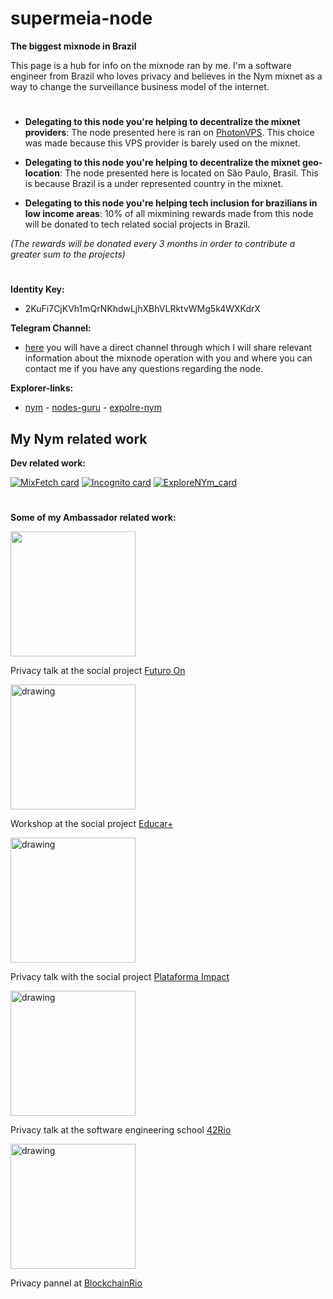 # supermeia-node
**The biggest mixnode in Brazil**

This page is a hub for info on the mixnode ran by me. I'm a software engineer from Brazil who loves privacy and believes in the Nym mixnet as a way to change the surveillance business model of the internet.
#
* **Delegating to this node you're helping to decentralize the mixnet providers**: The node presented here is ran on [PhotonVPS](https://www.photonvps.com/). This choice was made because this VPS provider is barely used on the mixnet.

* **Delegating to this node you're helping to decentralize the mixnet geo-location**: The node presented here is located on São Paulo, Brasil. This is because Brazil is a under represented country in the mixnet.

* **Delegating to this node you're helping tech inclusion for brazilians in low income areas**: 10% of all mixmining rewards made from this node will be donated to tech related social projects in Brazil.

*(The rewards will be donated every 3 months in order to contribute a greater sum to the projects)*
#
**Identity Key:**
*  2KuFi7CjKVh1mQrNKhdwLjhXBhVLRktvWMg5k4WXKdrX

**Telegram Channel:**
* [here](https://t.me/+Mr2-01bJqJQ3Njkx) you will have a direct channel through which I will share relevant information about the mixnode operation with you and where you can contact me if you have any questions regarding the node.

**Explorer-links:**
* [nym](https://explorer.nymtech.net/network-components/mixnode/927) - [nodes-guru](https://mixnet.explorers.guru/mixnode/2KuFi7CjKVh1mQrNKhdwLjhXBhVLRktvWMg5k4WXKdrX) - [expolre-nym](https://explorenym.net/mixnode/2kufi7cjkvh1mqrnkhdwljhxbhvlrktvwmg5k4wxkdrx/)

## My Nym related work
**Dev related work:**

[![MixFetch card](https://github-readme-stats.vercel.app/api/pin/?username=P-R-I-S-M-Brasil&theme=dark&repo=mixFetchDemo)](https://github.com/P-R-I-S-M-Brasil/mixFetchDemo)
[![Incognito card](https://github-readme-stats.vercel.app/api/pin/?username=TupiNymQuim&theme=dark&repo=search)](https://github.com/TupiNymQuim/search)
[![ExploreNYm_card](https://github-readme-stats.vercel.app/api/pin/?username=explorenym&theme=dark&repo=bash-tool)](https://github.com/ExploreNYM/bash-tool)
#
**Some of my Ambassador related work:**

<img src="https://github.com/gabrielclcardoso/supermeia-nodes/assets/69059969/095d8b7f-72d8-4f12-8b68-ab4a3f7e7b75" width="200"/>

Privacy talk at the social project [Futuro On](https://www.linkedin.com/company/futuroon-tecnologia)

<img src="https://github.com/gabrielclcardoso/supermeia-nodes/assets/69059969/986bd1ce-5cdc-4afa-9b25-0499653993bb" alt="drawing" width="200"/>

Workshop at the social project [Educar+](https://www.educarmais.net/)

<img src="https://github.com/gabrielclcardoso/supermeia-nodes/assets/69059969/bf8b57bb-e505-4bfb-b87a-ca942123154b" alt="drawing" width="200"/>

Privacy talk with the social project [Plataforma Impact](https://plataformaimpact.org/pt/plataforma-impact-pt/)

<img src="https://github.com/gabrielclcardoso/supermeia-nodes/assets/69059969/bedb8cab-413f-4230-924f-647ef7cba4de" alt="drawing" width="200"/>

Privacy talk at the software engineering school [42Rio](https://42.rio/)

<img src="https://github.com/gabrielclcardoso/supermeia-nodes/assets/69059969/79b90790-75b6-494b-8fd0-1bdda5998e0c" alt="drawing" width="200"/>

Privacy pannel at [BlockchainRio](https://blockchainfestival.io/)

